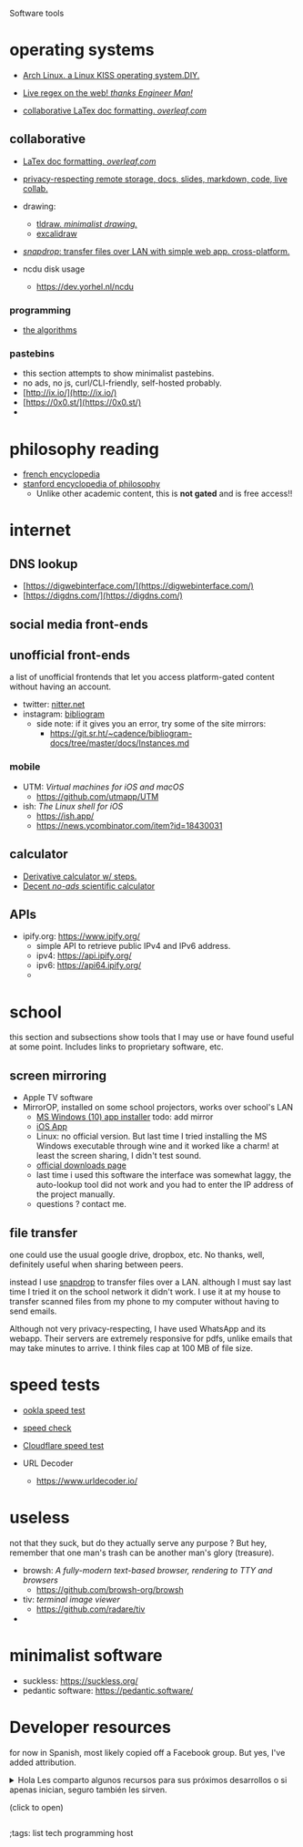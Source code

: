 Software tools

# operating systems
- [Arch Linux. a Linux KISS operating system.DIY.](https://archlinux.org/)

- [Live regex on the web! *thanks Engineer Man!*](https://www.debuggex.com/)
- [collaborative LaTex doc formatting. *overleaf.com*](https://www.overleaf.com/)

## collaborative
- [LaTex doc formatting. *overleaf.com*](https://www.overleaf.com/)
- [privacy-respecting remote storage, docs, slides, markdown, code, live collab.](https://cryptpad.fr/)
- drawing:
	- [tldraw. *minimalist drawing.*](https://www.tldraw.com/)
	- [excalidraw](https://excalidraw.com/)
	
- [*snapdrop*: transfer files over LAN with simple web app. cross-platform.](https://snapdrop.net/)



- ncdu disk usage
  - https://dev.yorhel.nl/ncdu


### programming

- [the algorithms](https://the-algorithms.com/)

### pastebins
- this section attempts to show minimalist pastebins.
- no ads, no js, curl/CLI-friendly, self-hosted probably.
- [http://ix.io/](http://ix.io/)
- [https://0x0.st/](https://0x0.st/)
- 


# philosophy reading
- [french encyclopedia](https://encyclo-philo.fr/)
- [stanford encyclopedia of philosophy](https://plato.stanford.edu/)
	- Unlike other academic content, this is **not gated** and is free access!!
	

# internet

## DNS lookup

- [https://digwebinterface.com/](https://digwebinterface.com/)
- [https://digdns.com/](https://digdns.com/)

## social media front-ends
## unofficial front-ends

a list of unofficial frontends that let you access
platform-gated content without having an account.

- twitter: [nitter.net](https://nitter.net)
- instagram: [bibliogram](https://bibliogram.froth.zone/)
	- side note: if it gives you an error, try some of the site mirrors:
		- <https://git.sr.ht/~cadence/bibliogram-docs/tree/master/docs/Instances.md>


### mobile

- UTM: _Virtual machines for iOS and macOS_
	- <https://github.com/utmapp/UTM>
- ish: _The Linux shell for iOS_
	- <https://ish.app/>
	- <https://news.ycombinator.com/item?id=18430031>


## calculator
- [Derivative calculator w/ steps.](https://www.derivative-calculator.net/)
- [Decent *no-ads* scientific calculator](https://www.desmos.com/scientific)

## APIs

- ipify.org: <https://www.ipify.org/>
	- simple API to retrieve public IPv4 and IPv6 address.
	- ipv4: <https://api.ipify.org/>
	- ipv6: <https://api64.ipify.org/>
	- 

# school

this section and subsections show tools that I may use or have 
found useful at some point. Includes links to proprietary software, etc.

## screen mirroring

- Apple TV software
- MirrorOP, installed on some school projectors, works over school's LAN
  - [MS Windows (10) app installer](https://www.barco.com/services/website/en/TdeFiles/Download?FileNumber=R33050099&TdeType=3&MajorVersion=2&MinorVersion=5&PatchVersion=4&BuildVersion=70&ShowDownloadPage=False) todo: add mirror
  - [iOS App](https://apps.apple.com/mx/app/mirrorop-presenter/id808539605)
  - Linux: no official version. But last time I tried installing the MS Windows executable through wine
and it worked like a charm! at least the screen sharing, I didn't test sound.
  - [official downloads page](https://www.barco.com/en/support/mirrorop/drivers)
  - last time i used this software the interface was somewhat laggy, the auto-lookup tool did not work and you had to enter the IP address of the project manually.
  - questions ? contact me.
  

## file transfer

one could use the usual google drive, dropbox, etc. No thanks, well, definitely useful when sharing between peers.

instead I use [snapdrop](https://snapdrop.net/) to transfer files over a LAN. although I must say last time I tried it on the school network it didn't work. I use it at my house to transfer scanned files from my phone to my computer without having to send emails.

Although not very privacy-respecting, I have used WhatsApp and its webapp. Their servers are extremely responsive for pdfs, unlike emails that may take minutes to arrive. I think files cap at 100 MB of file size.

# speed tests
- [ookla speed test](https://www.speedtest.net/)
- [speed check](https://www.speedcheck.org/)
- [Cloudflare speed test](https://speed.cloudflare.com/)


- URL Decoder
	- <https://www.urldecoder.io/>


# useless

not that they suck, but do they actually serve any purpose ?
But hey, remember that one man's trash can be another man's
glory (treasure).

- browsh: _A fully-modern text-based browser, rendering to TTY and browsers_
	- <https://github.com/browsh-org/browsh>
- tiv: _terminal image viewer_
	- <https://github.com/radare/tiv>
- 

# minimalist software

- suckless: <https://suckless.org/>
- pedantic software: <https://pedantic.software/>


# Developer resources

for now in Spanish, most likely copied off a Facebook group. But yes, I've added attribution.

<details>
<summary>
Hola Les comparto algunos recursos para sus próximos desarrollos o si apenas inician, seguro también les sirven.

(click to open)
</summary>

Publica gratis tus páginas:

http://netlify.com

http://firebase.google.com

http://aws.amazon.com

http://heroku.com

http://pages.github.com

http://vercel.com

http://surge.sh

http://render.com

Páginas para practicar código en todos los lenguajes:

codewars.com 

http://topcoder.com 

http://codingame.com 

http://hackerrank.com 

http://projecteuler.net 

http://coderbyte.com 

http://codechef.com 

http://exercism.io http://leetcode.com 

http://spoj.com

Páginas para aprender a programar:

http://freecodecamp.org

http://codecademy.com

http://javascript30.com

http://frontendmentor.io http://testautomationu.applitools.com

http://coursera.org

http://khanacademy.org

http://sololearn.com

</details>



;tags: list tech programming host

